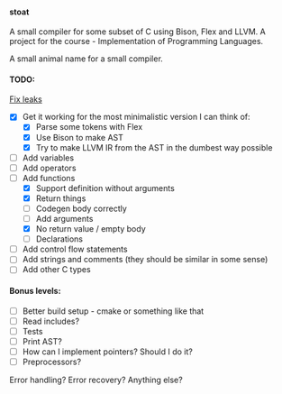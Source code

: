 #### stoat
A small compiler for some subset of C using Bison, Flex and LLVM.
A project for the course - Implementation of Programming Languages.

A small animal name for a small compiler.

#### TODO:

[Fix leaks](https://image.emojisky.com/937/872937-middle.png)

- [x] Get it working for the most minimalistic version I can think of:
    - [x] Parse some tokens with Flex
    - [x] Use Bison to make AST
    - [x] Try to make LLVM IR from the AST in the dumbest way possible
- [ ] Add variables
- [ ] Add operators
- [ ] Add functions
    - [x] Support definition without arguments
    - [x] Return things
    - [ ] Codegen body correctly
    - [ ] Add arguments
    - [x] No return value / empty body
    - [ ] Declarations
- [ ] Add control flow statements
- [ ] Add strings and comments (they should be similar in some sense)
- [ ] Add other C types

#### Bonus levels:
- [ ] Better build setup - cmake or something like that
- [ ] Read includes?
- [ ] Tests
- [ ] Print AST?
- [ ] How can I implement pointers? Should I do it?
- [ ] Preprocessors?

Error handling? Error recovery?
Anything else?